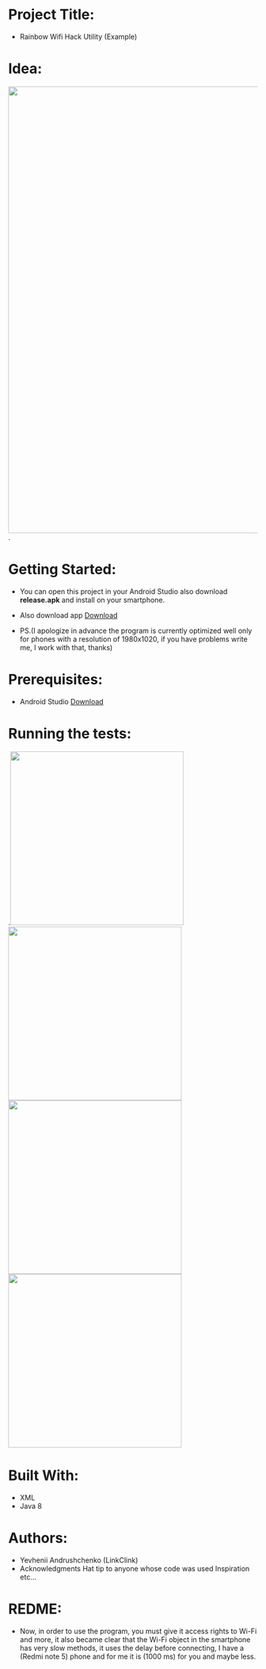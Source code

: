 
# Project Title:
* Rainbow Wifi Hack Utility (Example)

# Idea:
<img src="https://sun9-49.userapi.com/cHt-5NnzheOuuAQZj6i4aEOKdLsOOewFHZs_HQ/u1qMG8XDrAY.jpg" width="900">.

# Getting Started:
* You can open this project in your Android Studio also download **release.apk** and install on your smartphone.
* Also download app [Download](https://drive.google.com/file/d/1_6N9YYFhY-bv-hHmd6UA_x-tT_gT5zUF/view?usp=sharing)

* PS.(I apologize in advance the program is currently optimized well only for phones with a resolution of 1980x1020, if you have problems write me, I work with that, thanks)

# Prerequisites:
* Android Studio [Download](https://developer.android.com/studio)

# Running the tests:
.<img src="https://sun9-70.userapi.com/k504UbSSau4_52Eoqg8_qWpjhA9UWE3RW1vHdA/WVy8VD-zWA4.jpg" width="350">
<img src="https://sun9-63.userapi.com/YV34SxcQeBuO1ybhNiIpD2r6BrpWBQPIapXUUg/Sb0AtLTI-IM.jpg" width="350">
<img src="https://sun9-8.userapi.com/0rW3E-InX22GlKjhqQ6enUPaCtJJpqh9HAhjpg/eUenMpQl5gA.jpg" width="350">
<img src="https://sun9-3.userapi.com/LSfWyu1SLBLkee6ZTNJh4EFN32B3EUaO6Lzdyg/KzKHzFZr3GQ.jpg" width="350">


# Built With:
* XML
* Java 8

# Authors:
* Yevhenii Andrushchenko (LinkClink)
* Acknowledgments Hat tip to anyone whose code was used Inspiration etc...

# REDME:
* Now, in order to use the program, you must give it access rights to Wi-Fi and more, it also became clear that the Wi-Fi object in the smartphone has very slow methods, it uses the delay before connecting, I have a (Redmi note 5) phone and for me it is (1000 ms) for you and maybe less.

